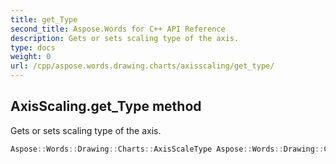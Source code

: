 ```yaml
---
title: get_Type
second_title: Aspose.Words for C++ API Reference
description: Gets or sets scaling type of the axis. 
type: docs
weight: 0
url: /cpp/aspose.words.drawing.charts/axisscaling/get_type/
---
```

## AxisScaling.get_Type method


Gets or sets scaling type of the axis.

```cpp
Aspose::Words::Drawing::Charts::AxisScaleType Aspose::Words::Drawing::Charts::AxisScaling::get_Type() const
```


